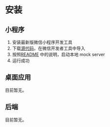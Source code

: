 # 安装
## 小程序
1. 安装最新版微信小程序开发工具
2. 下载[源代码](https://github.com/imageslr/weapp-library)，在微信开发者工具中导入
3. 按照[README](https://github.com/imageslr/weapp-library) 中的说明，启动本地 mock server
4. 运行成功

## 桌面应用

目前暂无。

## 后端
目前暂无。